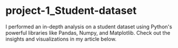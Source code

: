 # project-1_Student-dataset
I performed an in-depth analysis on a student dataset using Python's powerful libraries like Pandas, Numpy, and Matplotlib. Check out the insights and visualizations in my article below.
